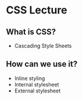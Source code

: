 # CSS Lecture

## What is CSS?
- Cascading Style Sheets

## How can we use it?
- Inline styling
- Internal stylesheet
- External stylesheet